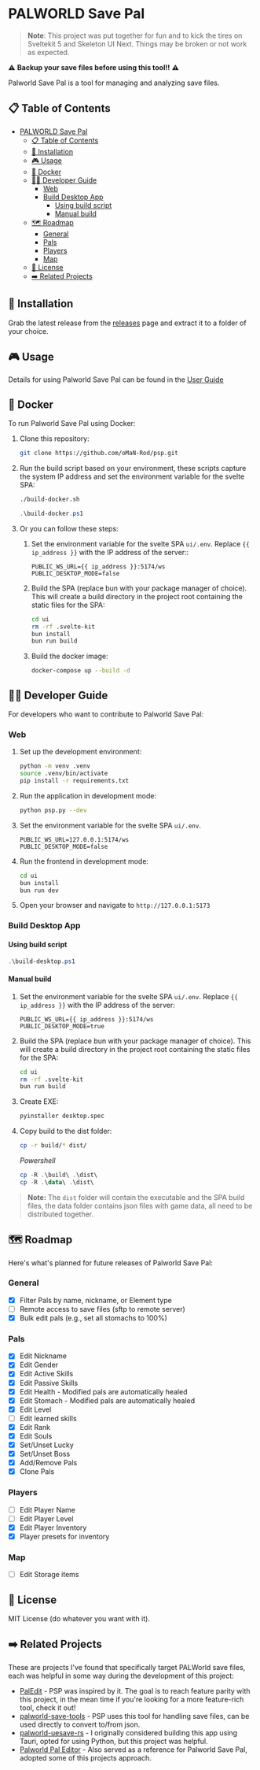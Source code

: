 # PALWORLD Save Pal

> **Note**: This project was put together for fun and to kick the tires on Sveltekit 5 and Skeleton UI Next. Things may be broken or not work as expected. 

⚠️ **Backup your save files before using this tool!!** ⚠️

Palworld Save Pal is a tool for managing and analyzing save files.

## 📋 Table of Contents

- [PALWORLD Save Pal](#palworld-save-pal)
  - [📋 Table of Contents](#-table-of-contents)
  - [🚀 Installation](#-installation)
  - [🎮 Usage](#-usage)
  - [🐳 Docker](#-docker)
  - [👨‍💻 Developer Guide](#-developer-guide)
    - [Web](#web)
    - [Build Desktop App](#build-desktop-app)
      - [Using build script](#using-build-script)
      - [Manual build](#manual-build)
  - [🗺️ Roadmap](#️-roadmap)
    - [General](#general)
    - [Pals](#pals)
    - [Players](#players)
    - [Map](#map)
  - [📜 License](#-license)
  - [➡️ Related Projects](#️-related-projects)

## 🚀 Installation

Grab the latest release from the [releases](https://github.com/oMaN-Rod/palworld-save-pal/releases) page and extract it to a folder of your choice.

## 🎮 Usage

Details for using Palworld Save Pal can be found in the [User Guide](https://github.com/oMaN-Rod/palworld-save-pal/wiki/%F0%9F%8E%AE-Usage)

## 🐳 Docker

To run Palworld Save Pal using Docker:

1. Clone this repository:

   ```bash
   git clone https://github.com/oMaN-Rod/psp.git
   ```

2. Run the build script based on your environment, these scripts capture the system IP address and set the environment variable for the svelte SPA:

   ```bash
   ./build-docker.sh
   ```

   ```powershell
   .\build-docker.ps1
   ```

3. Or you can follow these steps:
   1. Set the environment variable for the svelte SPA `ui/.env`. Replace `{{ ip_address }}` with the IP address of the server::

      ```jinja
      PUBLIC_WS_URL={{ ip_address }}:5174/ws
      PUBLIC_DESKTOP_MODE=false
      ```

   2. Build the SPA (replace bun with your package manager of choice). This will create a build directory in the project root containing the static files for the SPA:

      ```bash
      cd ui
      rm -rf .svelte-kit
      bun install
      bun run build
      ```

   3. Build the docker image:

      ```bash
      docker-compose up --build -d
      ```

## 👨‍💻 Developer Guide

For developers who want to contribute to Palworld Save Pal:

### Web

1. Set up the development environment:

   ```bash
   python -m venv .venv
   source .venv/bin/activate
   pip install -r requirements.txt
   ```

2. Run the application in development mode:

   ```bash
   python psp.py --dev
   ```

3. Set the environment variable for the svelte SPA `ui/.env`.

   ```env
   PUBLIC_WS_URL=127.0.0.1:5174/ws
   PUBLIC_DESKTOP_MODE=false
   ```

4. Run the frontend in development mode:

   ```bash
   cd ui
   bun install
   bun run dev
   ```

5. Open your browser and navigate to `http://127.0.0.1:5173`

### Build Desktop App

#### Using build script

```powershell
.\build-desktop.ps1
```

#### Manual build

1. Set the environment variable for the svelte SPA `ui/.env`. Replace `{{ ip_address }}` with the IP address of the server:

   ```jinja
   PUBLIC_WS_URL={{ ip_address }}:5174/ws
   PUBLIC_DESKTOP_MODE=true
   ```

2. Build the SPA (replace bun with your package manager of choice). This will create a build directory in the project root containing the static files for the SPA:

   ```bash
   cd ui
   rm -rf .svelte-kit
   bun run build
   ```

3. Create EXE:

   ```bash
   pyinstaller desktop.spec
   ```

4. Copy build to the dist folder:

   ```bash
   cp -r build/* dist/
   ```

   *Powershell*

   ```powershell
   cp -R .\build\ .\dist\
   cp -R .\data\ .\dist\
   ```

> **Note:** The `dist` folder will contain the executable and the SPA build files, the data folder contains json files with game data, all need to be distributed together.

## 🗺️ Roadmap

Here's what's planned for future releases of Palworld Save Pal:

### General

- [X] Filter Pals by name, nickname, or Element type
- [ ] Remote access to save files (sftp to remote server)
- [X] Bulk edit pals (e.g., set all stomachs to 100%)

### Pals

- [X] Edit Nickname
- [X] Edit Gender
- [X] Edit Active Skills
- [X] Edit Passive Skills
- [X] Edit Health - Modified pals are automatically healed
- [X] Edit Stomach - Modified pals are automatically healed
- [X] Edit Level
- [ ] Edit learned skills
- [X] Edit Rank
- [X] Edit Souls
- [X] Set/Unset Lucky
- [X] Set/Unset Boss
- [X] Add/Remove Pals
- [X] Clone Pals

### Players

- [ ] Edit Player Name
- [ ] Edit Player Level
- [X] Edit Player Inventory
- [X] Player presets for inventory

### Map

- [ ] Edit Storage items

## 📜 License

MIT License (do whatever you want with it).

## ➡️ Related Projects

These are projects I've found that specifically target PALWorld save files, each was helpful in some way during the development of this project:

- [PalEdit](https://github.com/EternalWraith/PalEdit) - PSP was inspired by it. The goal is to reach feature parity with this project, in the mean time if you're looking for a more feature-rich tool, check it out!
- [palworld-save-tools](https://github.com/cheahjs/palworld-save-tools) - PSP uses this tool for handling save files, can be used directly to convert to/from json.
- [palworld-uesave-rs](https://github.com/DKingAlpha/palworld-uesave-rs) - I originally considered building this app using Tauri, opted for using Python, but this project was helpful.
- [Palworld Pal Editor](https://github.com/KrisCris/Palworld-Pal-Editor) - Also served as a reference for Palworld Save Pal, adopted some of this projects approach.
